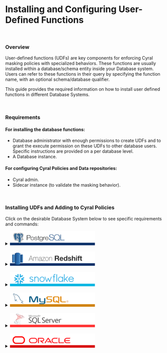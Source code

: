 # Installing and Configuring User-Defined Functions


<br>

### Overview

User-defined functions (UDFs) are key components for enforcing Cyral masking policies with specialized behaviors. These functions are usually installed within a database/schema entity inside your Database system. Users can refer to these functions in their query by specifying the function name, with an optional schema/database qualifier. 

This guide provides the required information on how to install user defined functions in different Database Systems.


<br>

### Requirements

#### For installing the database functions:
* Database administrator with enough permissions to create UDFs and to grant the execute permission on these UDFs to other database users. Specific instructions are provided on a per database level.
* A Database instance.
#### For configuring Cyral Policies and Data repositories:
* Cyral admin.
* Sidecar instance (to validate the masking behavior).


<br>

### Installing UDFs and Adding to Cyral Policies

Click on the desirable Database System below to see specific requirements and commands:

<details>
  <summary>
    <picture><img src="../.github/imgs/databases/postgresql-name.png" alt="PostgreSQL" height="45"></picture>
  </summary>



  #### Required permissions for installing UDFs
  The database user used to install the UDFs needs the following privileges:
  * `CREATE SCHEMA` on the target database.
    * [Command reference.](https://www.postgresql.org/docs/current/sql-createschema.html)
  * `GRANT`, to allow grant usage to different users. 
    * [Command reference.](https://www.postgresql.org/docs/current/sql-grant.html)

  #### Install script

```sql
# 1. Create a new schema for storing the desired UDFs:

CREATE SCHEMA IF NOT EXISTS cyral;


# 2. Create the new function in the target schema:

CREATE OR REPLACE FUNCTION cyral.mask_string(input_string text)
RETURNS text AS
$$
DECLARE
    masked_string text := '';
    i integer := 1;
BEGIN
    -- Iterate through each character of the input string and replace with '*'
    WHILE i <= length(input_string) LOOP
        masked_string := masked_string || '*';
        i := i + 1;
    END LOOP;
    
    -- Return the masked string
    RETURN masked_string;
END;
$$
LANGUAGE PLPGSQL;


# 3. Grant the execution privilege to everyone, through the PUBLIC role

GRANT EXECUTE ON FUNCTION cyral.mask_string(text) TO PUBLIC;
```

The above script can be saved to a file, e.g. `example-udf-postgresql.sql`, and can be copied as is and executed in your application of choice. In `psql`, it can be installed with the following command: <br>

`psql -h ${SIDECAR_HOST} -p 5432 -d ${DATABASE} -U ${USER} -f ./example-udf-postgresql.sql`

where: <br>
    - `SIDECAR_HOST` points to the sidecar being used to protect your PostgreSQL database. <br>
    - `DATABASE` refers to the underlying database entity, which contains a collection of schemas and tables. <br>
    - `USER` is the specific database user, which has the required permissions to execute the above SQL commands. <br>


#### Notes
1. The above script creates a new optional schema, named `cyral`. Any other schema could be used, however we recommend reading the section on [target schemas and impacts on Cyral Policies](#udf-install-location-in-postgresql) for a complete understanding on how the schema name impacts on how you refer to UDFs in policies.
2. Above we have a simplistic UDF example that receives a column entry of type `text` and returns another `text` value with all characters of the input columns replaced by `*`. **For a list of real-world example UDFs, please refer to: [masking-examples](../masking-examples)**.
3. PostgreSQL does not easily allow cross-database references. As a result, user-defined functions **must be individually installed** in each database where you want to use them.




#### Testing the UDF directly
We can easily test the newly created UDF by connecting to the database with your favorite application and executing the following queries:
```SQL
# Retrieving data without masking
finance=> SELECT name from CompBandTable LIMIT 3;
  name   
---------
 James
 Sophie
 Sylvester
(3 rows)
```

and <br>
```SQL
# Retrieving data masked with the newly installed UDF
finance=> SELECT cyral.mask_string(name) from CompBandTable LIMIT 3;
 mask_string 
-------------
 *****
 ******
 *********
(3 rows)
```


#### Testing the UDF with Cyral Policies

Here we assume the following:
  * A PostgreSQL data repository was already created in the Control Plane / Management Console.
  * The data repository has the masking policy enforcement option enabled.
  * The data repository has the appropriate Data Labels already configured.
  * The data repository is accessible through a sidecar.

If the above pre-conditions are not met, or your need further help in configuring them, please refer to:<br>
* Cyral Docs :arrow_right: [Track repositories](https://cyral.com/docs/manage-repositories/repo-track).
* Cyral Docs :arrow_right: [Data Mapping](https://cyral.com/docs/policy/datamap).
* Cyral Docs :arrow_right: [Turning on masking for a repository](https://cyral.com/docs/using-cyral/masking/#turn-on-masking-for-the-repository-in-cyral).
* Cyral Docs :arrow_right: [Binding a repository to a sidecar](https://cyral.com/docs/sidecars/sidecar-bind-repo).

##### Example Global Policy that refers to the custom function

```yaml
data:
  - NAMES
rules:
  - reads:
      - data:
          - custom:mask_string(NAMES)
        rows: any
        severity: low
```

##### Connecting and retrieving data
```sql
# Every query that retrieves the contents of the field `name` will have the result payload masked
#
# Note that the end-user is not expected to type the UDF name in their queries, and in fact, they
# are not even expected to be aware that such UDF exists.
finance=> SELECT name from CompBandTable LIMIT 3;
 mask_string 
-------------
 *****
 ******
 *********
(3 rows)
```

##### UDF install location in PostgreSQL

In the example above, the policy only refers to the UDF by its name. This is valid because in PostgreSQL, the schema `cyral` has a special meaning for the sidecar, as it is the default location where the sidecar looks for functions, when they are not fully qualified. This behavior allows for the use of a single Global Policy for different databases or repository types.

However, it is possible to install UDFs in any other schema, as long as Global Policies refer to them using qualified names. For the above example, a fully qualified table
reference would be:

```yaml
data:
  - NAMES
rules:
  - reads:
      - data:
          - custom:cyral.mask_string(NAMES)
        rows: any
        severity: low
```

* note the `cyral.` prefix, which denotes the schema name.

---
</details>
<br>




<details>
  <summary>
     <picture><img src="../.github/imgs/databases/redshift-name.png" alt="Redshift" height="45"></picture>
  </summary>

#### Required permissions for installing UDFs
The database user used to install the UDFs needs the following privileges:
* `CREATE SCHEMA` on the target database.
  * [Command reference.](https://docs.aws.amazon.com/pt_br/redshift/latest/dg/r_CREATE_SCHEMA.html)
* `GRANT`, to allow grant usage to different users. 
  * [Command reference.](https://docs.aws.amazon.com/pt_br/redshift/latest/dg/r_GRANT.html)

#### Install script

```sql
-- 1. Create a new schema for storing the desired UDFs:
CREATE SCHEMA IF NOT EXISTS cyral;

-- 2. Create the new function in the target schema:
CREATE OR REPLACE FUNCTION cyral.mask_string(input_string TEXT)
RETURNS TEXT
STABLE
AS
$$
  return '*' * len(input_string)
$$ LANGUAGE plpythonu;

-- 3. Grant the execution privilege to everyone, through the PUBLIC role
GRANT EXECUTE ON FUNCTION cyral.mask_string(input_string TEXT) TO PUBLIC;
```

The above script can be saved to a file, e.g. `example-udf-redshift.sql`, and can be copied as is and executed in your application of choice. In `psql`, it can be installed with the following command:

`psql -h ${SIDECAR_HOST} -p ${SIDECAR_PORT} -d ${DATABASE} -U ${USER} -f ./example-udf-redshift.sql`

where:
- `SIDECAR_HOST` and `SIDECAR_PORT` point to the sidecar being used to protect your Redshift database.
- `DATABASE` refers to the underlying database entity, which contains a collection of schemas and tables.
- `USER` is the specific database user, which has the required permissions to execute the above SQL commands.


#### Notes
1. The above script creates a new schema, named `cyral`. Any other schema could be used, however we recommend reading the section on [target schemas and impacts on Cyral Policies](#udf-install-location-in-redshift) for a complete understanding on how the schema name impacts on how you refer to UDFs in policies.
2. Above we have a simplistic UDF example that receives a column entry of type `TEXT` and returns another `TEXT` value with all characters of the input columns replaced by `*`. **For a list of real-world example UDFs, please refer to: [masking-examples](../masking-examples)**.
3. Redshift does not easily allow cross-database references. As a result, user-defined functions **must be individually installed** in each database where you want to use them.

#### Testing the UDF directly
We can easily test the newly created UDF by connecting to the database with your favorite application and executing the following queries:
```SQL
# Retrieving data without masking
dev=# SELECT name FROM comp_band_table;
   name    
-----------
 James
 Sophie
 Sylvester
(3 rows)
```

and
```SQL
# Retrieving data masked with the newly installed UDF
dev=# SELECT cyral.mask_string(name) FROM comp_band_table;
 mask_string 
-------------
 *****
 ******
 *********
(3 rows)
```


#### Testing the UDF with Cyral Policies

Here we assume the following:
  * A Redshift data repository was already created in the Control Plane / Management Console.
  * The data repository has the masking policy enforcement option enabled.
  * The data repository has the appropriate Data Labels already configured.
  * The data repository is accessible through a sidecar.

If the above pre-conditions are not met, or your need further help in configuring them, please refer to:
* Cyral Docs :arrow_right: [Track repositories](https://cyral.com/docs/manage-repositories/repo-track).
* Cyral Docs :arrow_right: [Data Mapping](https://cyral.com/docs/policy/datamap).
* Cyral Docs :arrow_right: [Turning on masking for a repository](https://cyral.com/docs/using-cyral/masking/#turn-on-masking-for-the-repository-in-cyral).
* Cyral Docs :arrow_right: [Binding a repository to a sidecar](https://cyral.com/docs/sidecars/sidecar-bind-repo).

##### Example Global Policy that refers to the custom function

```yaml
data:
  - NAMES
rules:
  - reads:
      - data:
          - custom:mask_string(NAMES)
        rows: any
        severity: low
```

##### Connecting and retrieving data
```sql
# Every query that retrieves the contents of the field `name` will have the result payload masked
#
# Note that the end-user is not expected to type the UDF name in their queries, and in fact, they
# are not even expected to be aware that such UDF exists.
dev=# SELECT name FROM comp_band_table;
   name    
-----------
 *****
 ******
 *********
(3 rows)
```

##### UDF install location in Redshift

In the example above, the policy only refers to the UDF by its name. This is valid because in Redshift, the schema `cyral` has a special meaning for the sidecar, as it is the default location where the sidecar looks for functions, when they are not fully qualified. This behavior allows for the use of a single Global Policy for different databases or repository types.

However, it is possible to install UDFs in any other schema, as long as Global Policies refer to them using qualified names. For the above example, a fully qualified table
reference would be:

```yaml
data:
  - NAMES
rules:
  - reads:
      - data:
          - custom:cyral.mask_string(NAMES)
        rows: any
        severity: low
```

* note the `cyral.` prefix, which denotes the schema name.

---
</details>
<br>



<details>
  <summary>
     <picture><img src="../.github/imgs/databases/snowflake-name.png" alt="Snowflake" height="45"></picture>
  </summary>


  #### Required permissions for installing UDFs
  The database user used to install the UDFs needs the following privileges:
  * `CREATE DATABASE` on the target Snowflake warehouse.
    * [Command reference.](https://docs.snowflake.com/en/sql-reference/sql/create-database)
  * `CREATE SCHEMA` on the target database.
    * [Command reference.](https://docs.snowflake.com/en/sql-reference/sql/create-schema)
  * `GRANT`, to allow grant usage to different users. 
    * [Command reference.](https://docs.snowflake.com/en/sql-reference/sql/grant-privilege)

  #### Install script

```sql
// 1. Create a new database for storing all your UDFs for custom masking
CREATE DATABASE IF NOT EXISTS CYRAL;

// 2. Allow everyone to access the new database
GRANT USAGE ON DATABASE CYRAL TO PUBLIC;

// 3. Create a new schema for holding the UDFs
CREATE SCHEMA IF NOT EXISTS CYRAL.CYRAL;

// 4. Allow everyone to access the new schema
GRANT USAGE ON SCHEMA CYRAL.CYRAL TO PUBLIC;

// 5. Create the new function in the target schema
CREATE OR REPLACE FUNCTION CYRAL.CYRAL."mask_string"(INPUT_STRING STRING)
  RETURNS STRING
  LANGUAGE JAVASCRIPT
AS
$$
function maskString(inputString) {
    var maskedString = '';
    for (var i = 0; i < inputString.length; i++) {
        maskedString += '*';
    }
    return maskedString;
}

return maskString(INPUT_STRING);
$$;


// 6. Grant the execution privilege to everyone, through the PUBLIC role
GRANT USAGE ON FUNCTION CYRAL.CYRAL."mask_string"(STRING) TO PUBLIC;

```

The above script can be saved to a file, e.g. `example-udf-snowflake.sql`, and can be copied as is and executed in your application of choice. In `snowsql`, it can be installed with the following command: <br>

`snowsql -a ${SNOWFLAKE_ACCOUNT} -u ${USER} -h ${SIDECAR_ENDPOINT} -p 443 -w ${WAREHOUSE} -f  ./example-udf-snowflake.sql`

where: <br>
    - `SNOWFLAKE_ACCOUNT` refers to the snowflake account ID. <br>
    - `SIDECAR_HOST` points to the sidecar being used to protect your Snowflake instance. <br>
    - `DATABASE` refers to the underlying database entity, which contains a collection of schemas and tables. <br>
    - `USER` is the specific database user, which has the required permissions to execute the above SQL commands. <br>
    - `WAREHOUSE` is the Snowflake Warehouse to be used. <br>


#### Notes
1. The above script creates new database and schema, both named `CYRAL`. Any other database and schema could be used, however we recommend reading the section on [target schemas and impacts on Cyral Policies](#udf-install-location-in-snowflake) for a complete understanding on how the database and schema name impacts on how you refer to UDFs in policies.
2. Above we have a simplistic UDF example that receives a column entry of type `string` and returns another `string` value with all characters of the input columns replaced by `*`. **For a list of real-world example UDFs, please refer to: [masking-examples](../masking-examples)**.
3. Snowflake supports cross-database references. As a result, user-defined functions can be created once and shared across all your available databases.




#### Testing the UDF directly
We can easily test the newly created UDF by connecting to the database with your favorite application and executing the following queries:
```SQL
# Retrieving data without masking
COMPUTE_WH@PLAYGROUND.FINANCE> SELECT CARD_FAMILY FROM CARDS LIMIT 2;
+-------------+                                                                 
| CARD_FAMILY |
|-------------|
| Gold        |
| Platinum    |
+-------------+
2 Row(s) produced. Time Elapsed: 0.253s

```

and <br>
```SQL
# Retrieving data masked with the newly installed UDF
COMPUTE_WH@PLAYGROUND.FINANCE> SELECT CYRAL.CYRAL."mask_string"(CARD_FAMILY) FROM CARDS LIMIT 2;
+--------------------------------------+                                        
| CYRAL.CYRAL.mask_string(CARD_FAMILY) |
|--------------------------------------|
| ****                                 |
| ********                             |
+--------------------------------------+
2 Row(s) produced. Time Elapsed: 0.854s

```


#### Testing the UDF with Cyral Policies

Here we assume the following:
  * A Snowflake data repository was already created in the Control Plane / Management Console.
  * The data repository has the masking policy enforcement option enabled.
  * The data repository has the appropriate Data Labels already configured.
  * The data repository is accessible through a sidecar.

If the above pre-conditions are not met, or your need further help in configuring them, please refer to:<br>
* Cyral Docs :arrow_right: [Track repositories](https://cyral.com/docs/manage-repositories/repo-track).
* Cyral Docs :arrow_right: [Data Mapping](https://cyral.com/docs/policy/datamap).
* Cyral Docs :arrow_right: [Turning on masking for a repository](https://cyral.com/docs/using-cyral/masking/#turn-on-masking-for-the-repository-in-cyral).
* Cyral Docs :arrow_right: [Binding a repository to a sidecar](https://cyral.com/docs/sidecars/sidecar-bind-repo).

##### Example Global Policy that refers to the custom function

```yaml
data:
  - CARD_FAMILY
rules:
  - reads:
      - data:
          - custom:mask_string(CARD_FAMILY)
        rows: any
        severity: low
```

##### Connecting and retrieving data
```sql
// Every query that retrieves the contents of the field `CARD_FAMILY` will have the result payload masked
//
// Note that the end-user is not expected to type the UDF name in their queries, and in fact, they
// are not even expected to be aware that such UDF exists.

COMPUTE_WH@PLAYGROUND.FINANCE> SELECT CARD_FAMILY FROM CARDS LIMIT 2;
+--------------------------------------+                                        
| CYRAL.CYRAL.mask_string(CARD_FAMILY) |
|--------------------------------------|
| ****                                 |
| ********                             |
+--------------------------------------+
2 Row(s) produced. Time Elapsed: 0.921s

```

##### UDF install location in Snowflake

In the example above, the policy only refers to the UDF by its name. This is valid because in Snowflake, the database and schema named `CYRAL` has special meanings for the sidecar, as it is the default location where the sidecar looks for unqualified functions. This behavior allows for the use of a single Global Policy for different databases or repository types.

However, it is possible to install UDFs in any other schema, as long as Global Policies refer to them using qualified names. For the above example, a fully qualified table
reference would be:

```yaml
data:
  - NAMES
rules:
  - reads:
      - data:
          - custom:CYRAL.CYRAL.mask_string(CARD_FAMILY)
        rows: any
        severity: low
```

* note the `CYRAL.CYRAL` prefix, which denotes the database and the schema names.

---
</details>
<br>



<details>
  <summary>
     <picture><img src="../.github/imgs/databases/mysql-name.png" alt="MySQL" height="45"></picture>
  </summary>




#### Required permissions for installing UDFs
The database user used to install the UDFs needs the following privileges:
* `CREATE SCHEMA/DATABASE`
  * [Command reference.](https://dev.mysql.com/doc/refman/8.0/en/create-database.html)
* `CREATE ROLE` on the target database/schema.
  * [Command reference.](https://dev.mysql.com/doc/refman/8.0/en/create-role.html)
* `GRANT`, to allow grant usage to different roles. 
  * [Command reference.](https://dev.mysql.com/doc/refman/8.0/en/grant.html)

#### Install script

```sql
-- 1. Create a new user schema for storing the desired UDFs:
CREATE SCHEMA IF NOT EXISTS cyral;

-- 2. MySQL>=8.1 requires to enable log_bin_trust_function_creators to create functions:
SET GLOBAL log_bin_trust_function_creators = 1;

-- 3. Create the new function in the target schema:
DELIMITER $
CREATE FUNCTION cyral.mask_string(input_string TEXT)
RETURNS TEXT
BEGIN
    DECLARE masked_string TEXT DEFAULT '';
    DECLARE i INT DEFAULT 1;
    DECLARE input_length INT;

    SET input_length = CHAR_LENGTH(input_string);

    -- Iterate through each character of the input string and replace with '*'
    WHILE i <= input_length DO
        SET masked_string = CONCAT(masked_string, '*');
        SET i = i + 1;
    END WHILE;

    -- Return the masked string
    RETURN masked_string;
END $
DELIMITER ;

-- 3.1. Create a masking Role:
CREATE ROLE IF NOT EXISTS CYRAL_MASKING_PERMISSIONS;
GRANT EXECUTE ON cyral.* TO CYRAL_MASKING_PERMISSIONS;

-- 3.1. Make CYRAL_MASKING_PERMISSIONS Role mandatory:
--      Only run the query below if SELECT INSTR(@@mandatory_roles, "CYRAL_MASKING_PERMISSIONS"); returns 0.
SET PERSIST mandatory_roles = CONCAT('CYRAL_MASKING_PERMISSIONS', COALESCE(CONCAT(',', NULLIF(TRIM(@@mandatory_roles), '')), ''));

-- 3.2. Enable CYRAL_MASKING_PERMISSIONS on login:
SET PERSIST activate_all_roles_on_login = 1;
```

The above script can be saved to a file, e.g. `example-udf-mysql.sql`, and can be copied as is and executed in your application of choice. In `mysql` client, it can be installed with the following command:

```
mysql --host=${SIDECAR_HOST} --port=${SIDECAR_PORT} --user=${USER} -p < example-udf-mysql.sql
```

where:
- `SIDECAR_HOST` and `SIDECAR_PORT` point to the sidecar being used to protect your SQL Server database.
- `USER` is the specific database user, which has the required permissions to execute the above SQL commands.

#### Notes
1. The above script creates a new schema/database (synonyms), named `cyral`. Any other schema/database could be used, however we recommend reading the section on [target schemas and impacts on Cyral Policies](#udf-install-location-in-mysql) for a complete understanding on how the schema name impacts on how you refer to UDFs in policies.
2. Above we have a simplistic UDF example that receives a column entry of type `TEXT` and returns another `TEXT` value with all characters of the input columns replaced by `*`. **For a list of real-world example UDFs, please refer to: [masking-examples](../masking-examples)**.


#### Testing the UDF directly
We can easily test the newly created UDF by connecting to the database with your favorite application and executing the following queries:
```SQL
# Retrieving data without masking
mysql> SELECT name FROM comp_band_table;
+-----------+
| name      |
+-----------+
| James     |
| Sophie    |
| Sylvester |
+-----------+
3 rows in set (0.00 sec)
```
and
```SQL
# Retrieving data masked with the newly installed UDF
mysql> SELECT cyral.mask_string(name) FROM comp_band_table;
+-------------------------+
| cyral.mask_string(name) |
+-------------------------+
| *****                   |
| ******                  |
| *********               |
+-------------------------+
3 rows in set (0.00 sec)
```

#### Testing the UDF with Cyral Policies

Here we assume the following:
  * A MySQL data repository was already created in the Control Plane / Management Console.
  * The data repository has the masking policy enforcement option enabled.
  * The data repository has the appropriate Data Labels already configured.
  * The data repository is accessible through a sidecar.

If the above pre-conditions are not met, or your need further help in configuring them, please refer to:
* Cyral Docs :arrow_right: [Track repositories](https://cyral.com/docs/manage-repositories/repo-track).
* Cyral Docs :arrow_right: [Data Mapping](https://cyral.com/docs/policy/datamap).
* Cyral Docs :arrow_right: [Turning on masking for a repository](https://cyral.com/docs/using-cyral/masking/#turn-on-masking-for-the-repository-in-cyral).
* Cyral Docs :arrow_right: [Binding a repository to a sidecar](https://cyral.com/docs/sidecars/sidecar-bind-repo).

##### Example Global Policy that refers to the custom function

```yaml
data:
  - NAMES
rules:
  - reads:
      - data:
          - custom:mask_string(NAMES)
        rows: any
        severity: low
```

##### Connecting and retrieving data
```sql
# Every query that retrieves the contents of the field `name` will have the result payload masked
#
# Note that the end-user is not expected to type the UDF name in their queries, and in fact, they
# are not even expected to be aware that such UDF exists.
mysql> select name from comp_band_table;
+-----------+
| name      |
+-----------+
| *****     |
| ******    |
| ********* |
+-----------+
3 rows in set (0.00 sec)
```

##### UDF install location in MySQL

In the example above, the policy only refers to the UDF by its name. This is valid because in SQL Server, the schema/database `cyral` has a special meaning for the sidecar, as it is the default location where the sidecar looks for functions, when they are not fully qualified. This behavior allows for the use of a single Global Policy for different databases or repository types.

However, it is possible to install UDFs in any other schema, as long as Global Policies refer to them using qualified names. For the above example, a fully qualified table
reference would be:

```yaml
data:
  - NAMES
rules:
  - reads:
      - data:
          - custom:cyral.mask_string(NAMES)
        rows: any
        severity: low
```

* note the `cyral.` prefix, which denotes the schema/database name.

---
</details>
<br>




<details>
  <summary>
     <picture><img src="../.github/imgs/databases/sqlserver-name.png" alt="SQL Server" height="45"></picture>
  </summary>

#### Required permissions for installing UDFs
The database user used to install the UDFs needs the following privileges:
* `CREATE DATABASE`
  * [Command reference.](https://learn.microsoft.com/pt-br/sql/t-sql/statements/create-database-transact-sql)
* `CREATE SCHEMA` on the target database.
  * [Command reference.](https://learn.microsoft.com/en-us/sql/relational-databases/security/authentication-access/create-a-database-schema)
* `GRANT`, to allow grant usage to different users. 
  * [Command reference.](https://learn.microsoft.com/pt-br/sql/t-sql/statements/grant-transact-sql)

#### Install script

```sql
-- 1. Create a new database and schema for storing the desired UDFs:
CREATE DATABASE cyral;
GO
USE cyral;
GO
CREATE SCHEMA cyral;
GO

-- 2. Create the new function in the target schema:
CREATE OR ALTER FUNCTION cyral.mask_string(@input_string NVARCHAR(MAX))
RETURNS NVARCHAR(MAX)
AS
BEGIN
    DECLARE @masked_string NVARCHAR(MAX) = '';
    DECLARE @i INT = 1;

    -- Iterate through each character of the input string and replace with '*'
    WHILE @i <= LEN(@input_string)
    BEGIN
        SET @masked_string = @masked_string + '*';
        SET @i = @i + 1;
    END;

    -- Return the masked string
    RETURN @masked_string;
END;
GO

-- 3. Grant the execution privilege to everyone, through the PUBLIC role
GRANT CONNECT TO PUBLIC;
GRANT EXECUTE ON OBJECT::cyral.mask_string TO PUBLIC;
```

The above script can be saved to a file, e.g. `example-udf-sqlserver.sql`, and can be copied as is and executed in your application of choice. In `sqlcmd`, it can be installed with the following command:

```
sqlcmd -C -S ${SIDECAR_HOST},${SIDECAR_PORT} -U ${USER} -i example-udf-sqlserver.sql
```

where:
- `SIDECAR_HOST` and `SIDECAR_PORT` point to the sidecar being used to protect your SQL Server database.
- `USER` is the specific database user, which has the required permissions to execute the above SQL commands.


#### Notes
1. The above script creates new database and schema, both named `cyral`. Any other database and schema could be used, however we recommend reading the section on [target schemas and impacts on Cyral Policies](#udf-install-location-in-sql-server) for a complete understanding on how the database and schema name impacts on how you refer to UDFs in policies.
2. Above we have a simplistic UDF example that receives a column entry of type `NVARCHAR` and returns another `NVARCHAR` value with all characters of the input columns replaced by `*`. **For a list of real-world example UDFs, please refer to: [masking-examples](../masking-examples)**.
3. SQL Server supports cross-database references. As a result, user-defined functions can be created once and shared across all your available databases.

#### Testing the UDF directly
We can easily test the newly created UDF by connecting to the database with your favorite application and executing the following queries:
```SQL
1> SELECT name FROM band.comp_band_table;
2> GO
name
----------------------------
James
Sophie
Sylvester

(3 rows affected)
```
and
```SQL
# Retrieving data masked with the newly installed UDF
1> SELECT cyral.cyral.mask_string(name) FROM band.comp_band_table;
2> GO
----------------------------
*****
******
*********

(3 rows affected)
```

#### Testing the UDF with Cyral Policies

Here we assume the following:
  * A Oracle data repository was already created in the Control Plane / Management Console.
  * The data repository has the masking policy enforcement option enabled.
  * The data repository has the appropriate Data Labels already configured.
  * The data repository is accessible through a sidecar.

If the above pre-conditions are not met, or your need further help in configuring them, please refer to:
* Cyral Docs :arrow_right: [Track repositories](https://cyral.com/docs/manage-repositories/repo-track).
* Cyral Docs :arrow_right: [Data Mapping](https://cyral.com/docs/policy/datamap).
* Cyral Docs :arrow_right: [Turning on masking for a repository](https://cyral.com/docs/using-cyral/masking/#turn-on-masking-for-the-repository-in-cyral).
* Cyral Docs :arrow_right: [Binding a repository to a sidecar](https://cyral.com/docs/sidecars/sidecar-bind-repo).

##### Example Global Policy that refers to the custom function

```yaml
data:
  - NAMES
rules:
  - reads:
      - data:
          - custom:mask_string(NAMES)
        rows: any
        severity: low
```

##### Connecting and retrieving data
```sql
# Every query that retrieves the contents of the field `name` will have the result payload masked
#
# Note that the end-user is not expected to type the UDF name in their queries, and in fact, they
# are not even expected to be aware that such UDF exists.
1> SELECT name FROM band.comp_band_table;
2> GO
name
----------------------------
*****
******
*********

(3 rows affected)
```

##### UDF install location in SQL Server

In the example above, the policy only refers to the UDF by its name. This is valid because in SQL Server, both database and schema `cyral` have a special meaning for the sidecar, as it is the default location where the sidecar looks for functions, when they are not fully qualified. This behavior allows for the use of a single Global Policy for different databases or repository types.

However, it is possible to install UDFs in any other database or schema, as long as Global Policies refer to them using qualified names. For the above example, a fully qualified table
reference would be:

```yaml
data:
  - NAMES
rules:
  - reads:
      - data:
          - custom:cyral.cyral.mask_string(NAMES)
        rows: any
        severity: low
```

* note the `cyral.cyral.` prefix, which denotes the database and schema name.

---
</details>
<br>


<details>
  <summary>
     <picture><img src="../.github/imgs/databases/oracle-name.png" alt="Oracle" height="45"></picture>
  </summary>

#### Required permissions for installing UDFs
The database user used to install the UDFs needs the following privileges:
* `CREATE SCHEMA` on the target database.
  * [Command reference.](https://docs.oracle.com/en/cloud/paas/exadata-express-cloud/csdbp/create-database-schemas.html)
* `GRANT`, to allow grant usage to different users. 
  * [Command reference.](https://docs.oracle.com/en/database/oracle/oracle-database/19/sqlrf/GRANT.html)

#### Install script

```sql
-- 1. Create a new user schema for storing the desired UDFs:
CREATE USER CYRAL identified by "<password>";

-- 2. Create the new function in the target schema:
CREATE OR REPLACE FUNCTION CYRAL."mask_string"(
  INPUT_STRING IN VARCHAR2
)
RETURN VARCHAR2
IS
    MASKED VARCHAR2(32767) := '';
    I NUMBER := 1;
BEGIN
    WHILE I <= LENGTH(INPUT_STRING) LOOP
        MASKED := MASKED || '*';
        I := I + 1;
    END LOOP;
    RETURN MASKED;
END;
/

-- 3. Grant the execution privilege to everyone, through the PUBLIC role
GRANT EXECUTE ON CYRAL."mask_string" TO PUBLIC;
```

The above script can be saved to a file, e.g. `example-udf-oracle.sql`, and can be copied as is and executed in your application of choice. In `sqlplus`, considering you are already connected, it can be installed with the following command:

```
sqlplus ${USER}/${PASSWORD}@${SIDECAR_HOST}:${SIDECAR_PORT}/${DATABASE}

SQL> @example-udf-oracle.sql

User created.

Function created.

Grant succeeded.
```

where:
- `SIDECAR_HOST` and `SIDECAR_PORT` point to the sidecar being used to protect your Oracle database.
- `DATABASE` refers to the underlying database entity, which contains a collection of schemas and tables.
- `USER` and `PASSWORD` are the specific database user and password, which has the required permissions to execute the above SQL commands.

#### Notes
1. The above script creates a new user schema, named `CYRAL`. Any other schema could be used, however we recommend reading the section on [target schemas and impacts on Cyral Policies](#udf-install-location-in-oracle) for a complete understanding on how the schema name impacts on how you refer to UDFs in policies.
2. Above we have a simplistic UDF example that receives a column entry of type `VARCHAR` and returns another `VARCHAR` value with all characters of the input columns replaced by `*`. **For a list of real-world example UDFs, please refer to: [masking-examples](../masking-examples)**.


#### Testing the UDF directly
We can easily test the newly created UDF by connecting to the database with your favorite application and executing the following queries:
```SQL
# Retrieving data without masking
SQL> SELECT NAME FROM COMP_BAND_TABLE;

NAME
----------------------------
James
Sophie
Sylvester
```
and
```SQL
# Retrieving data masked with the newly installed UDF
SQL> SELECT CYRAL."mask_string"(NAME) FROM COMP_BAND_TABLE;

CYRAL."mask_string"(NAME)
----------------------------
*****
******
*********
```

#### Testing the UDF with Cyral Policies

Here we assume the following:
  * An Oracle data repository was already created in the Control Plane / Management Console.
  * The data repository has the masking policy enforcement option enabled.
  * The data repository has the appropriate Data Labels already configured.
  * The data repository is accessible through a sidecar.

If the above pre-conditions are not met, or your need further help in configuring them, please refer to:
* Cyral Docs :arrow_right: [Track repositories](https://cyral.com/docs/manage-repositories/repo-track).
* Cyral Docs :arrow_right: [Data Mapping](https://cyral.com/docs/policy/datamap).
* Cyral Docs :arrow_right: [Turning on masking for a repository](https://cyral.com/docs/using-cyral/masking/#turn-on-masking-for-the-repository-in-cyral).
* Cyral Docs :arrow_right: [Binding a repository to a sidecar](https://cyral.com/docs/sidecars/sidecar-bind-repo).

##### Example Global Policy that refers to the custom function

```yaml
data:
  - NAMES
rules:
  - reads:
      - data:
          - custom:mask_string(NAMES)
        rows: any
        severity: low
```

##### Connecting and retrieving data
```sql
# Every query that retrieves the contents of the field `name` will have the result payload masked
#
# Note that the end-user is not expected to type the UDF name in their queries, and in fact, they
# are not even expected to be aware that such UDF exists.
SQL> SELECT NAME FROM COMP_BAND_TABLE;

NAME
----------------------------
*****
******
*********
```

##### UDF install location in Oracle

In the example above, the policy only refers to the UDF by its name. This is valid because in Oracle, the user schema `CYRAL` has a special meaning for the sidecar, as it is the default location where the sidecar looks for functions, when they are not fully qualified. This behavior allows for the use of a single Global Policy for different databases or repository types.

However, it is possible to install UDFs in any other schema, as long as Global Policies refer to them using qualified names. For the above example, a fully qualified table
reference would be:

```yaml
data:
  - NAMES
rules:
  - reads:
      - data:
          - custom:CYRAL.mask_string(NAMES)
        rows: any
        severity: low
```

* note the `CYRAL.` prefix, which denotes the user schema name.

---
</details>